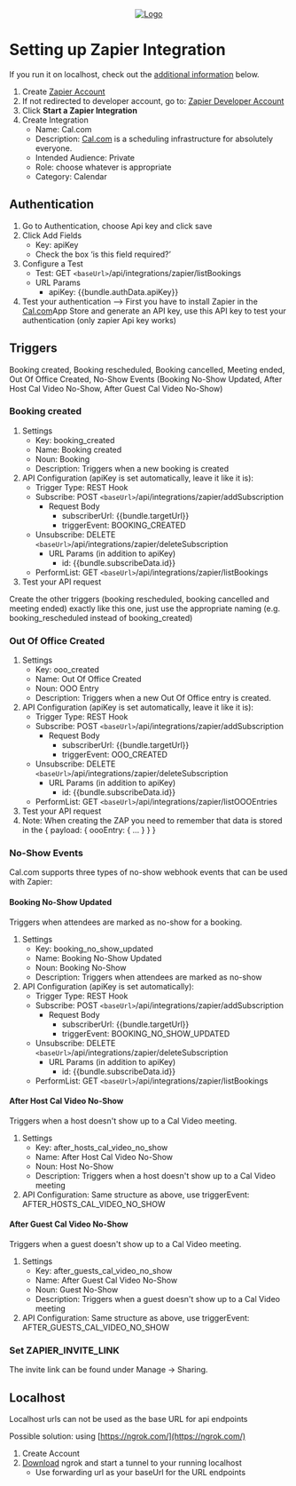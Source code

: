 <!-- PROJECT LOGO -->
<div align="center">
  <a href="https://cal.com/enterprise">
    <img src="https://user-images.githubusercontent.com/8019099/133430653-24422d2a-3c8d-4052-9ad6-0580597151ee.png" alt="Logo">
  </a>
</div>

# Setting up Zapier Integration

If you run it on localhost, check out the [additional information](https://github.com/CarinaWolli/cal.com/edit/feat/zapier-app/packages/app-store/zapier/README.md#localhost) below.

1. Create [Zapier Account](https://zapier.com/sign-up?next=https%3A%2F%2Fdeveloper.zapier.com%2F)
2. If not redirected to developer account, go to: [Zapier Developer Account](https://developer.zapier.com)
3. Click **Start a Zapier Integration**
4. Create Integration
   - Name: Cal.com
   - Description: [Cal.com](https://cal.com) is a scheduling infrastructure for absolutely everyone.
   - Intended Audience: Private
   - Role: choose whatever is appropriate
   - Category: Calendar

## Authentication

1. Go to Authentication, choose Api key and click save
2. Click Add Fields
   - Key: apiKey
   - Check the box ‘is this field required?’
3. Configure a Test
   - Test: GET `<baseUrl>`/api/integrations/zapier/listBookings
   - URL Params
     - apiKey: {{bundle.authData.apiKey}}
4. Test your authentication —> First you have to install Zapier in the [Cal.com](https://cal.com)App Store and generate an API key, use this API key to test your authentication (only zapier Api key works)

## Triggers

Booking created, Booking rescheduled, Booking cancelled, Meeting ended, Out Of Office Created, No-Show Events (Booking No-Show Updated, After Host Cal Video No-Show, After Guest Cal Video No-Show)

### Booking created

1. Settings
   - Key: booking_created
   - Name: Booking created
   - Noun: Booking
   - Description: Triggers when a new booking is created
2. API Configuration (apiKey is set automatically, leave it like it is):
   - Trigger Type: REST Hook
   - Subscribe: POST `<baseUrl>`/api/integrations/zapier/addSubscription
     - Request Body
       - subscriberUrl: {{bundle.targetUrl}}
       - triggerEvent: BOOKING_CREATED
   - Unsubscribe: DELETE `<baseUrl>`/api/integrations/zapier/deleteSubscription
     - URL Params (in addition to apiKey)
       - id: {{bundle.subscribeData.id}}
   - PerformList: GET `<baseUrl>`/api/integrations/zapier/listBookings
3. Test your API request

Create the other triggers (booking rescheduled, booking cancelled and meeting ended) exactly like this one, just use the appropriate naming (e.g. booking_rescheduled instead of booking_created)

### Out Of Office Created

1. Settings
   - Key: ooo_created
   - Name: Out Of Office Created
   - Noun: OOO Entry
   - Description: Triggers when a new Out Of Office entry is created.
2. API Configuration (apiKey is set automatically, leave it like it is):
   - Trigger Type: REST Hook
   - Subscribe: POST `<baseUrl>`/api/integrations/zapier/addSubscription
     - Request Body
       - subscriberUrl: {{bundle.targetUrl}}
       - triggerEvent: OOO_CREATED
   - Unsubscribe: DELETE `<baseUrl>`/api/integrations/zapier/deleteSubscription
     - URL Params (in addition to apiKey)
       - id: {{bundle.subscribeData.id}}
   - PerformList: GET `<baseUrl>`/api/integrations/zapier/listOOOEntries
3. Test your API request
4. Note: When creating the ZAP you need to remember that data is stored in the { payload: { oooEntry: { ... } } }

### No-Show Events

Cal.com supports three types of no-show webhook events that can be used with Zapier:

#### Booking No-Show Updated

Triggers when attendees are marked as no-show for a booking.

1. Settings
   - Key: booking_no_show_updated
   - Name: Booking No-Show Updated
   - Noun: Booking No-Show
   - Description: Triggers when attendees are marked as no-show
2. API Configuration (apiKey is set automatically):
   - Trigger Type: REST Hook
   - Subscribe: POST `<baseUrl>`/api/integrations/zapier/addSubscription
     - Request Body
       - subscriberUrl: {{bundle.targetUrl}}
       - triggerEvent: BOOKING_NO_SHOW_UPDATED
   - Unsubscribe: DELETE `<baseUrl>`/api/integrations/zapier/deleteSubscription
     - URL Params (in addition to apiKey)
       - id: {{bundle.subscribeData.id}}
   - PerformList: GET `<baseUrl>`/api/integrations/zapier/listBookings

#### After Host Cal Video No-Show

Triggers when a host doesn't show up to a Cal Video meeting.

1. Settings
   - Key: after_hosts_cal_video_no_show
   - Name: After Host Cal Video No-Show
   - Noun: Host No-Show
   - Description: Triggers when a host doesn't show up to a Cal Video meeting
2. API Configuration: Same structure as above, use triggerEvent: AFTER_HOSTS_CAL_VIDEO_NO_SHOW

#### After Guest Cal Video No-Show  

Triggers when a guest doesn't show up to a Cal Video meeting.

1. Settings
   - Key: after_guests_cal_video_no_show
   - Name: After Guest Cal Video No-Show  
   - Noun: Guest No-Show
   - Description: Triggers when a guest doesn't show up to a Cal Video meeting
2. API Configuration: Same structure as above, use triggerEvent: AFTER_GUESTS_CAL_VIDEO_NO_SHOW

### Set ZAPIER_INVITE_LINK

The invite link can be found under Manage → Sharing.

## Localhost

Localhost urls can not be used as the base URL for api endpoints

Possible solution: using [https://ngrok.com/](https://ngrok.com/)

1. Create Account
2. [Download](https://ngrok.com/download) ngrok and start a tunnel to your running localhost
   - Use forwarding url as your baseUrl for the URL endpoints
